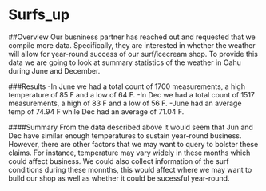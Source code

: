 # Surfs_up

##Overview
Our busniness partner has reached out and requested that we compile more data. Specifically, they are interested in whether the weather will allow for year-round success of our surf/icecream shop. To provide this data we are going to look at summary statistics of the weather in Oahu during June and December.

###Results 
-In June we had a total count of 1700 measurements, a high temperature of 85 F and a low of 64 F.
-In Dec we had a total count of 1517 measurements, a high of 83 F and a low of 56 F.
-June had an average temp of 74.94 F while Dec had an average of 71.04 F.

####Summary 
From the data described above it would seem that Jun and Dec have similar enough temperatures to sustain year-round business. However, there are other factors that we may want to query to bolster these claims. For instance, temperature may vary widely in these months which could affect business. We could also collect information of the surf conditions during these monnths, this would affect where we may want to build our shop as well as whether it could be sucessful year-round.
